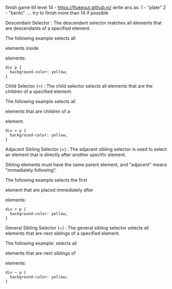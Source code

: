 finish game till level 14 - https://flukeout.github.io/
write ans as:
1 - "plate"
2 - "bento" ....
try to finish more than 14 if possible

Descendant Selector :
The descendant selector matches all elements that are descendants of a specified element.

The following example selects all <p> elements inside <div> elements:

```
div p {
  background-color: yellow;
}
```

Child Selector (>) :
The child selector selects all elements that are the children of a specified element.

The following example selects all <p> elements that are children of a <div> element:

```
div > p {
  background-color: yellow;
}
```

Adjacent Sibling Selector (+) :
The adjacent sibling selector is used to select an element that is directly after another specific element.

Sibling elements must have the same parent element, and "adjacent" means "immediately following".

The following example selects the first <p> element that are placed immediately after <div> elements:

```
div + p {
  background-color: yellow;
}
```

General Sibling Selector (~) :
The general sibling selector selects all elements that are next siblings of a specified element.

The following example: selects all <p> elements that are next siblings of <div> elements:

```
div ~ p {
  background-color: yellow;
}
```
